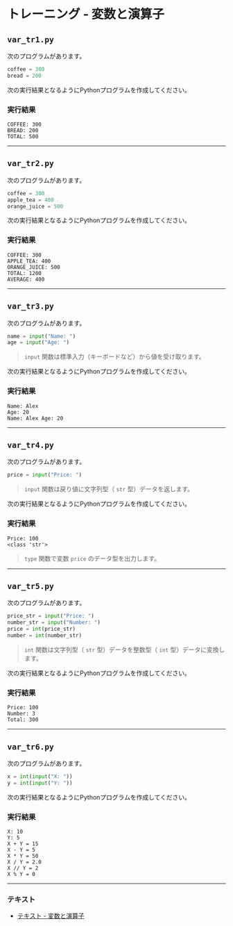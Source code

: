 # トレーニング - 変数と演算子

## `var_tr1.py`

次のプログラムがあります。

``` python
coffee = 300
bread = 200
```

次の実行結果となるようにPythonプログラムを作成してください。

### 実行結果

``` 
COFFEE: 300
BREAD: 200
TOTAL: 500
```

---

## `var_tr2.py`

次のプログラムがあります。

``` python
coffee = 300
apple_tea = 400
orange_juice = 500
```

次の実行結果となるようにPythonプログラムを作成してください。

### 実行結果

``` 
COFFEE: 300
APPLE_TEA: 400
ORANGE_JUICE: 500
TOTAL: 1200
AVERAGE: 400
```

---

## `var_tr3.py`

次のプログラムがあります。

``` python
name = input("Name: ")
age = input("Age: ")
```

> `input` 関数は標準入力（キーボードなど）から値を受け取ります。

次の実行結果となるようにPythonプログラムを作成してください。

### 実行結果

``` 
Name: Alex
Age: 20
Name: Alex Age: 20
```

---

## `var_tr4.py`

次のプログラムがあります。

``` python
price = input("Price: ")
```

> `input` 関数は戻り値に文字列型（ `str` 型）データを返します。

次の実行結果となるようにPythonプログラムを作成してください。

### 実行結果

``` 
Price: 100
<class 'str'>
```

> `type` 関数で変数 `price` のデータ型を出力します。

---

## `var_tr5.py`

次のプログラムがあります。

``` python
price_str = input("Price: ")
number_str = input("Number: ")
price = int(price_str)
number = int(number_str)
```

> `int` 関数は文字列型（ `str` 型）データを整数型（ `int` 型）データに変換します。

次の実行結果となるようにPythonプログラムを作成してください。

### 実行結果

``` 
Price: 100
Number: 3
Total: 300
```

---

## `var_tr6.py`

次のプログラムがあります。

``` python
x = int(input("X: "))
y = int(input("Y: "))
```

次の実行結果となるようにPythonプログラムを作成してください。

### 実行結果

``` 
X: 10
Y: 5
X + Y = 15
X - Y = 5
X * Y = 50
X / Y = 2.0
X // Y = 2
X % Y = 0
```

---

### テキスト

* [テキスト - 変数と演算子](../text/02_var_ex.md)
